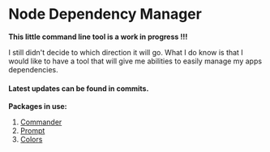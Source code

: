 # Node Dependency Manager

**This little command line tool is a work in progress !!!**

I still didn't decide to which direction it will go. What I do know is that I would like to have a tool that will give me abilities to easily manage my apps dependencies.

#### Latest updates can be found in commits.

**Packages in use:**
1. [Commander](https://github.com/tj/commander.js/ "Commander github")
2. [Prompt](https://github.com/flatiron/prompt "Prompt github")
3. [Colors](https://github.com/Marak/colors.js "Colors github")